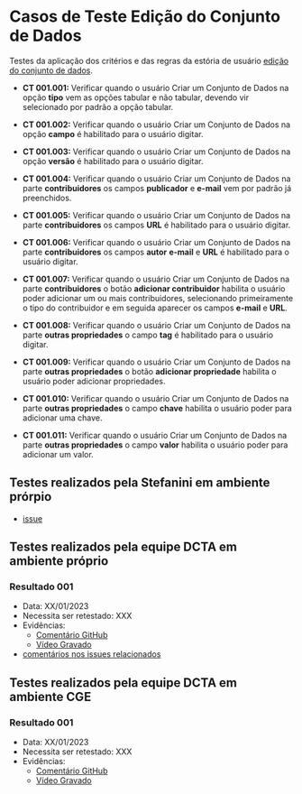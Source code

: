 # Casos de Teste Edição do Conjunto de Dados

Testes da aplicação dos critérios e das regras da estória de usuário [edição do conjunto de dados](../../estorias_de_usuarios/06_edicao_do_conjunto_de_dados).

- **CT 001.001:** Verificar quando o usuário Criar um Conjunto de Dados na opção **tipo** vem as opções tabular e não tabular, devendo vir selecionado por padrão a opção tabular.

- **CT 001.002:** Verificar quando o usuário Criar um Conjunto de Dados na opção **campo**  é habilitado para o usuário digitar.

- **CT 001.003:** Verificar quando o usuário Criar um Conjunto de Dados na opção **versão** é habilitado para o usuário digitar.

- **CT 001.004:** Verificar quando o usuário Criar um Conjunto de Dados na parte **contribuidores** os campos **publicador** e **e-mail** vem por padrão já preenchidos.


- **CT 001.005:** Verificar quando o usuário Criar um Conjunto de Dados na parte **contribuidores** os campos **URL** é habilitado para o usuário digitar.

- **CT 001.006:** Verificar quando o usuário Criar um Conjunto de Dados na parte **contribuidores** os campos **autor** **e-mail** e **URL** é habilitado para o usuário digitar.

- **CT 001.007:** Verificar quando o usuário Criar um Conjunto de Dados na parte **contribuidores** o botão **adicionar contribuidor** habilita o usuário poder adicionar um ou mais contribuidores, selecionando primeiramente o tipo do contribuidor e em seguida aparecer os campos **e-mail** e **URL**.

- **CT 001.008:** Verificar quando o usuário Criar um Conjunto de Dados na parte **outras propriedades** o campo **tag** é habilitado para o usuário digitar.

- **CT 001.009:** Verificar quando o usuário Criar um Conjunto de Dados na parte **outras propriedades** o botão **adicionar propriedade** habilita o usuário poder adicionar propriedades.

- **CT 001.010:** Verificar quando o usuário Criar um Conjunto de Dados na parte **outras propriedades** o campo **chave** habilita o usuário poder para adicionar uma chave.

- **CT 001.011:** Verificar quando o usuário Criar um Conjunto de Dados na parte **outras propriedades** o campo **valor** habilita o usuário poder para adicionar um valor.

## Testes realizados pela Stefanini em ambiente prórpio

- [issue](https://github.com/transparencia-mg/work-stefanini/issues/132)

## Testes realizados pela equipe DCTA em ambiente próprio 

### Resultado 001
- Data: XX/01/2023
- Necessita ser retestado: XXX
- Evidências:
  - [Comentário GitHub]()
  - [Vídeo Gravado]()
- [comentários nos issues relacionados](https://github.com/transparencia-mg/work-stefanini/issues/132)

## Testes realizados pela equipe DCTA em ambiente CGE 

### Resultado 001
- Data: XX/01/2023
- Necessita ser retestado: XXX
- Evidências:
  - [Comentário GitHub]()
  - [Vídeo Gravado]()



